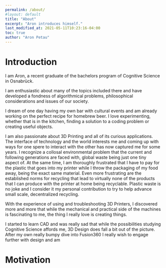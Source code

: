 ```yaml
---
permalink: /about/
#layout: default
title: "About"
excerpt: "Aron introduces himself."
last_modified_at: 2021-05-11T10:23:16-04:00
toc: true
author: "Aron Petau"
---
```


# Introduction
I am Aron, a recent graduate of the bachelors program of Cognitive Science in Osnabrück. 

I am enthusiastic about many of the topics included there and have developed a fondness of algorithmical problems, philosophical considerations and issues of our society. 

I dream of one day having my own bar with cultural events and am already working on the perfect recipe for homebrew beer. I love experimenting, whether that is in the kitchen, finding a solution to a coding problem or creating useful objects. 

I am also passionate about 3D Printing and all of its curious applications.
The interface of technology and the world interests me and coming up with ways for one spere to interact with the other has now captured me for some years. 
I recognize a collosal environmental problem that the current and following generations are faced with, global waste being just one tiny aspect of.
At the same time, I am thoroughly frustrated that I have to pay for the plastic that goes into my printer while I throw the packaging of my food away, being the exact same material.
Even more frustrating are the established norms for recycling that lead to virtually none of the products that I can produce with the printer at home being recyclable.
Plastic waste is no joke and I consider it my personal contribution to try to help advance small scale, decentralized recycling.

With the experience of using and troubleshooting 3D Printers, I discovered more and more that while the mechanical and practical side of the machines is fascinating to me, the thing I really love is creating things. 

I started to learn CAD and was really sad that while the possibilities studying Cognitive Science affords me, 3D Design does fall a bit out of the picture. After my own really bumpy dive into Fusion360 I really wish to engage further with design and am 





# Motivation
